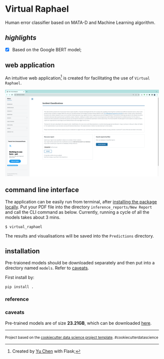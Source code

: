 Virtual Raphael
==============================

Human error classifier based on MATA-D and Machine Learning algorithm.

## *highlights*

- [x] Based on the Google BERT model;



## web application

An intuitive web application[^1] is created for facilitating the use of `Virtual Raphael`. 

![alt text](visualisations/UI.png "UI")


## command line interface

The application can be easily run from terminal, after [installing the package locally](#installation). Put your PDF file into the directory `inference_reports/New Report` and call the CLI command as below. Currently, running a cycle of all the models takes about 3 mins.

```shell
$ virtual_raphael
```
The results and visualisations will be saved into the `Predictions` directory. 



## installation

Pre-traioned models should be downloaded separately and then put into a directory named `models`. Refer to [caveats](#caveats).

First install by:

```shell
pip install .
```


### reference




### caveats

Pre-trained models are of size **23.21GB**, which can be downloaded [here](https://strath-my.sharepoint.com/personal/karl_johnson_strath_ac_uk/_layouts/15/onedrive.aspx?ga=1&id=%2Fpersonal%2Fkarl%5Fjohnson%5Fstrath%5Fac%5Fuk%2FDocuments%2FDocuments%2FVirtual%20Raphael%2FVirtual%20Raphael%20Package%2FModels).


--------

<p><small>Project based on the <a target="_blank" href="https://drivendata.github.io/cookiecutter-data-science/">cookiecutter data science project template</a>. #cookiecutterdatascience</small></p>

[^1]: Created by [Yu Chen](https://yuchenakaleslie.github.io/) with Flask;